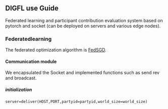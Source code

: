 ##                     **DIGFL use Guide**
Federated learning and participant contribution evaluation system based on pytorch and socket (can be deployed on servers and various edge nodes).
 
 ### Federatedlearning
 
The federated optimization algorithm is [FedSGD](https://arxiv.org/pdf/1602.05629.pdf).
 
 
#### Communication module
We encapsulated the Socket and implemented functions such as send rev and broadcast.

##### initialization
  ```
 server=deliver(HOST,PORT,partyid=partyid,world_size=world_size)
  ```
